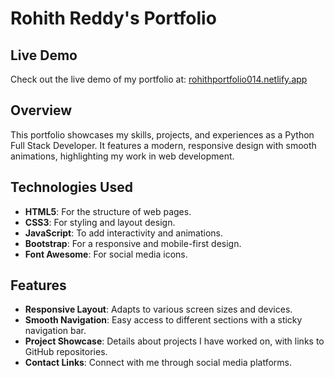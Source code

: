# Rohith Reddy's Portfolio

## Live Demo

Check out the live demo of my portfolio at: [rohithportfolio014.netlify.app](https://rohithportfolio014.netlify.app/)

## Overview

This portfolio showcases my skills, projects, and experiences as a Python Full Stack Developer. It features a modern, responsive design with smooth animations, highlighting my work in web development.

## Technologies Used

- **HTML5**: For the structure of web pages.
- **CSS3**: For styling and layout design.
- **JavaScript**: To add interactivity and animations.
- **Bootstrap**: For a responsive and mobile-first design.
- **Font Awesome**: For social media icons.

## Features

- **Responsive Layout**: Adapts to various screen sizes and devices.
- **Smooth Navigation**: Easy access to different sections with a sticky navigation bar.
- **Project Showcase**: Details about projects I have worked on, with links to GitHub repositories.
- **Contact Links**: Connect with me through social media platforms.
